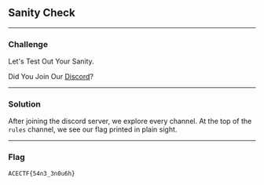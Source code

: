## Sanity Check

---

### Challenge

Let's Test Out Your Sanity.

Did You Join Our [Discord](https://discord.com/invite/BWYPxRQPSd)?

---

### Solution

After joining the discord server, we explore every channel. At the top of the `rules` channel, we see our flag printed in plain sight.

---

### Flag

```
ACECTF{54n3_3n0u6h}
